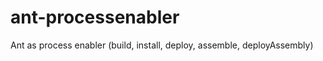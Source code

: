 ant-processenabler
==================

Ant as process enabler (build, install, deploy, assemble, deployAssembly)